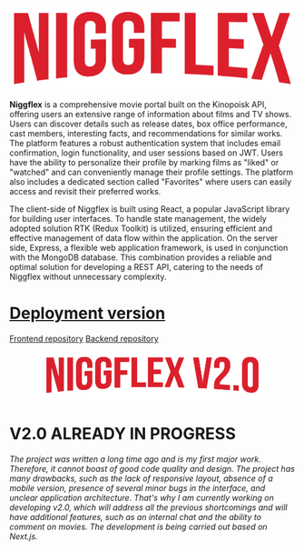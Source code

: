 <div align="center">
 <img src="./src/Assets/img/logo.png" alt="logo">
</div>

**Niggflex** is a comprehensive movie portal built on the Kinopoisk API, offering users an extensive range of information about films and TV shows. Users can discover details such as release dates, box office performance, cast members, interesting facts, and recommendations for similar works. The platform features a robust authentication system that includes email confirmation, login functionality, and user sessions based on JWT. Users have the ability to personalize their profile by marking films as "liked" or "watched" and can conveniently manage their profile settings. The platform also includes a dedicated section called "Favorites" where users can easily access and revisit their preferred works.

The client-side of Niggflex is built using React, a popular JavaScript library for building user interfaces. To handle state management, the widely adopted solution RTK (Redux Toolkit) is utilized, ensuring efficient and effective management of data flow within the application. On the server side, Express, a flexible web application framework, is used in conjunction with the MongoDB database. This combination provides a reliable and optimal solution for developing a REST API, catering to the needs of Niggflex without unnecessary complexity.

# [Deployment version](https://niggflex.vercel.app/)

[Frontend repository](https://github.com/ValeryGusso/Niggflex)
[Backend repository](https://github.com/ValeryGusso/Niggflex-authorization-server)

<div align="center">
 <img src="./src/Assets/img/v2.0.png" alt="logo">
</div>

# V2.0 ALREADY IN PROGRESS

_The project was written a long time ago and is my first major work. Therefore, it cannot boast of good code quality and design. The project has many drawbacks, such as the lack of responsive layout, absence of a mobile version, presence of several minor bugs in the interface, and unclear application architecture. That's why I am currently working on developing v2.0, which will address all the previous shortcomings and will have additional features, such as an internal chat and the ability to comment on movies. The development is being carried out based on Next.js._
